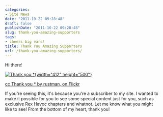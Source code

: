 ```yaml
---
categories:
- Site News
date: "2011-10-22 09:28:48"
draft: false
publishDate: "2011-10-22 09:28:48"
slug: thank-you-amazing-supporters
tags:
- cheers big ears!
title: Thank You Amazing Supporters
url: /thank-you-amazing-supporters/
---
```

Hi there!

[![Thank you
\*](https://turbo.geekorium.com.au/wp-content/uploads/2486506322_0df7094b181.jpg){width="412"
height="500"}](http://www.flickr.com/photos/russmorris/2486506322/ "Thank you * by rustman, on Flickr")

[cc Thank you \* by rustman, on
Flickr](http://www.flickr.com/photos/russmorris/2486506322/ "Thank you * by rustman, on Flickr")

If you're seeing this, it's because you're a subscriber to my site. I
wanted to make it possible for you to see some special content just for
you, such as exclusive Rex Havoc chapters and whatnot. Let me know what
you might like to see! From the bottom of my heart, thank you!